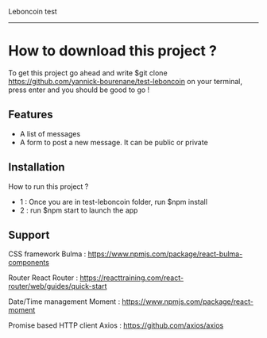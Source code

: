 Leboncoin test

---

# How to download this project ?

To get this project go ahead and write \$git clone https://github.com/yannick-bourenane/test-leboncoin on your terminal, press enter and you should be good to go !

## Features

- A list of messages
- A form to post a new message. It can be public or private

## Installation

How to run this project ?

- 1 : Once you are in test-leboncoin folder, run \$npm install
- 2 : run \$npm start to launch the app

## Support

CSS framework
Bulma : https://www.npmjs.com/package/react-bulma-components

Router
React Router : https://reacttraining.com/react-router/web/guides/quick-start

Date/Time management
Moment : https://www.npmjs.com/package/react-moment

Promise based HTTP client
Axios : https://github.com/axios/axios

